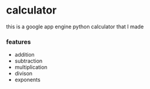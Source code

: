 # calculator
this is a google app engine python calculator that I made
### features
* addition
* subtraction
* multiplication
* divison
* exponents
